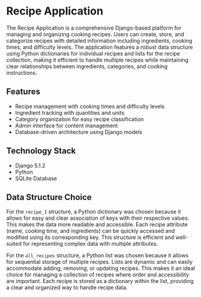 # Recipe Application

The Recipe Application is a comprehensive Django-based platform for managing and organizing cooking recipes. Users can create, store, and categorize recipes with detailed information including ingredients, cooking times, and difficulty levels. The application features a robust data structure using Python dictionaries for individual recipes and lists for the recipe collection, making it efficient to handle multiple recipes while maintaining clear relationships between ingredients, categories, and cooking instructions.

## Features
- Recipe management with cooking times and difficulty levels
- Ingredient tracking with quantities and units
- Category organization for easy recipe classification
- Admin interface for content management
- Database-driven architecture using Django models

## Technology Stack
- Django 5.1.2
- Python
- SQLite Database


## Data Structure Choice

For the `recipe_1` structure, a Python dictionary was chosen because it allows for easy and clear association of keys with their respective values. This makes the data more readable and accessible. Each recipe attribute (name, cooking time, and ingredients) can be quickly accessed and modified using its corresponding key. This structure is efficient and well-suited for representing complex data with multiple attributes.

For the `all_recipes` structure, a Python list was chosen because it allows for sequential storage of multiple recipes. Lists are dynamic and can easily accommodate adding, removing, or updating recipes. This makes it an ideal choice for managing a collection of recipes where order and accessibility are important. Each recipe is stored as a dictionary within the list, providing a clear and organized way to handle recipe data.

